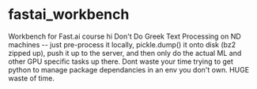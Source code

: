 # fastai_workbench
Workbench for Fast.ai course
hi
Don't Do Greek Text Processing on ND machines -- just pre-process it locally, pickle.dump() it onto disk (bz2 zipped up), push it up to the server, and then only do the actual ML and other GPU specific tasks up there. Dont waste your time trying to get python to manage package dependancies in an env you don't own. HUGE waste of time.
